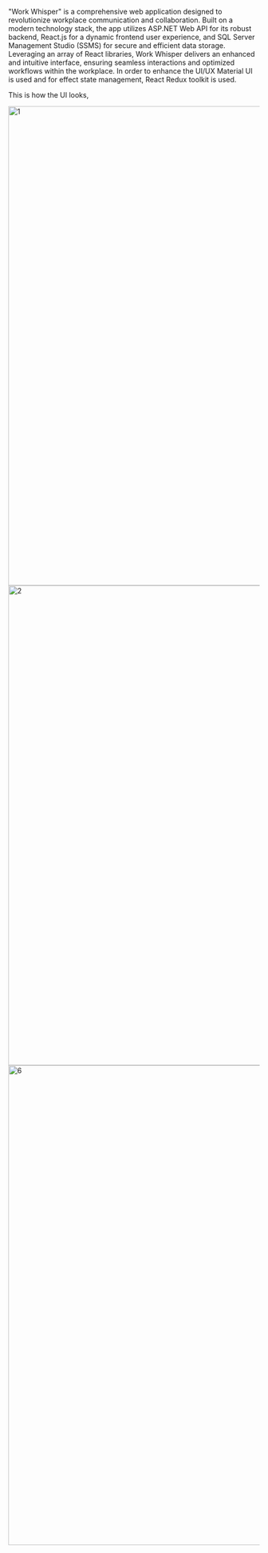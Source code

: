 "Work Whisper" is a comprehensive web application designed to revolutionize workplace communication and collaboration.
Built on a modern technology stack, the app utilizes ASP.NET Web API for its robust backend, React.js for a dynamic frontend user experience, and 
SQL Server Management Studio (SSMS) for secure and efficient data storage. 
Leveraging an array of React libraries, Work Whisper delivers an enhanced and intuitive interface, ensuring seamless interactions and optimized workflows within the workplace.
In order to enhance the UI/UX Material UI is used and for effect state management, React Redux toolkit is used.

This is how the UI looks,

<img width="959" alt="1" src="https://github.com/AshwathDAzur/WorkWhisper/assets/133746692/77f8adcf-d767-40c0-9f30-c74be24cb9f0">

<img width="960" alt="2" src="https://github.com/AshwathDAzur/WorkWhisper/assets/133746692/d301de30-70ce-4520-8a91-ed2043e3b7a4">

<img width="960" alt="6" src="https://github.com/AshwathDAzur/WorkWhisper/assets/133746692/faea08d8-1f40-4e7e-a75a-a10ad37d785f">
